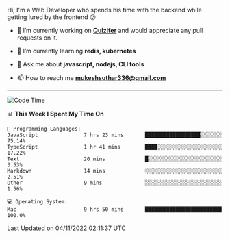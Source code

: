 Hi, I'm a Web Developer who spends his time with the backend while getting lured by the frontend 😜

- 🔭 I’m currently working on **[Quizifer](https://github.com/SutharMukesh/Quizifer/)** and would appreciate any pull requests on it.

- 🌱 I’m currently learning **redis, kubernetes**

- 💬 Ask me about **javascript, nodejs, CLI tools**

- 📫 How to reach me **mukeshsuthar336@gmail.com**

---
<!--START_SECTION:waka-->
![Code Time](http://img.shields.io/badge/Code%20Time-1%2C847%20hrs%2042%20mins-blue)

📊 **This Week I Spent My Time On** 

```text
💬 Programming Languages: 
JavaScript               7 hrs 23 mins       ██████████████████░░░░░░░   75.14% 
TypeScript               1 hr 41 mins        ████░░░░░░░░░░░░░░░░░░░░░   17.22% 
Text                     20 mins             █░░░░░░░░░░░░░░░░░░░░░░░░   3.53% 
Markdown                 14 mins             ░░░░░░░░░░░░░░░░░░░░░░░░░   2.51% 
Other                    9 mins              ░░░░░░░░░░░░░░░░░░░░░░░░░   1.56%

💻 Operating System: 
Mac                      9 hrs 50 mins       █████████████████████████   100.0%

```


 Last Updated on 04/11/2022 02:11:37 UTC
<!--END_SECTION:waka-->
